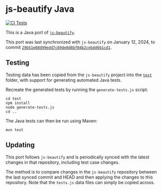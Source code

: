 # js-beautify Java

[![CI Tests](https://github.com/beautifier/js-beautify-java/actions/workflows/github-actions-build.yml/badge.svg)](https://github.com/beautifier/js-beautify-java/actions/workflows/github-actions-build.yml)

This is a Java port of [`js-beautify`](https://github.com/beautifier/js-beautify).

This port was last synchronized with `js-beautify` on January 12, 2024, to commit [`29b51e08d99edd7c894e0d8bf04b2ceb4d6b1cd1`](https://github.com/beautifier/js-beautify/commit/29b51e08d99edd7c894e0d8bf04b2ceb4d6b1cd1).

## Testing

Testing data has been copied from the `js-beautify` project into the [`test`](./test) folder,
with support for generating automated Java tests.

Recreate the generated tests by running the `generate-tests.js` script:

```shell
cd test
npm install
node generate-tests.js
cd ..
```

The Java tests can then be run using Maven:

```shell
mvn test
```

## Updating

This port follows `js-beautify` and is periodically synced with the latest changes in that repository, including
test case changes.

The method is to compare changes in the `js-beautify` repository between the last synced commit and HEAD and then applying the
changes to this repository. Note that the `tests.js` data files can simply be copied across.
